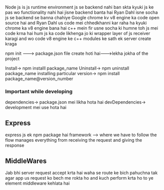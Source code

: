 Node js is js runtime environment
js se backend nahi ban skta
kyuki js ke pas wo functionality nahi hai jisne backend banta hai
Ryan Dahl isne socha js se backend se banna chahiye
Google chrome kv v8 engine ka code open source hai and Ryan Dahl us code mei chhedkhanni kar raha ha
kyuki chrome ka v8 engine bana hai c++ mein
fir usne socha ki humne toh js mei code krna hai
hum js ka code likhenga jo ki wrapper layer of js receiver karagi and wo code v8
engine ke c++ modules ke sath ek server create kraga


npm init ---> package.json file create hoti hai--->lekha jokha of the project

Install-> npm installl package_name
Uninstall-> npm uninstall package_name
installing particular version-> npm install package_name@version_number

### Important while developing
dependencies-> package.json mei likha hota hai
devDependencies-> development mei use hota hai

## Express
express js ek npm package hai
framework --> where we have to follow the flow
 manages everything from receiving the request and giving the response

## MiddleWares
Jab bhi server request accept krta hai waha se route ke bich pahuchna tak
agar app us request ko bech me rokta ho and kuch perform krta ho to ye element middleware kehlata hai
